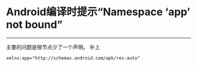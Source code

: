 # Android编译时提示“Namespace ‘app’ not bound”
***

主要的问题是根节点少了一个声明。
补上

```
xmlns:app="http://schemas.android.com/apk/res-auto"
```